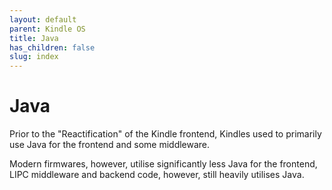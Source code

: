 ```yaml
---
layout: default
parent: Kindle OS
title: Java
has_children: false
slug: index
---
```


# Java
Prior to the "Reactification" of the Kindle frontend, Kindles used to primarily use Java for the frontend and some middleware.

Modern firmwares, however, utilise significantly less Java for the frontend, LIPC middleware and backend code, however, still heavily utilises Java.